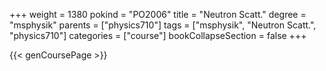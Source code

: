 +++
weight = 1380
pokind = "PO2006"
title = "Neutron Scatt."
degree = "msphysik"
parents = ["physics710"]
tags = ["msphysik", "Neutron Scatt.", "physics710"]
categories = ["course"]
bookCollapseSection = false
+++

{{< genCoursePage >}}

